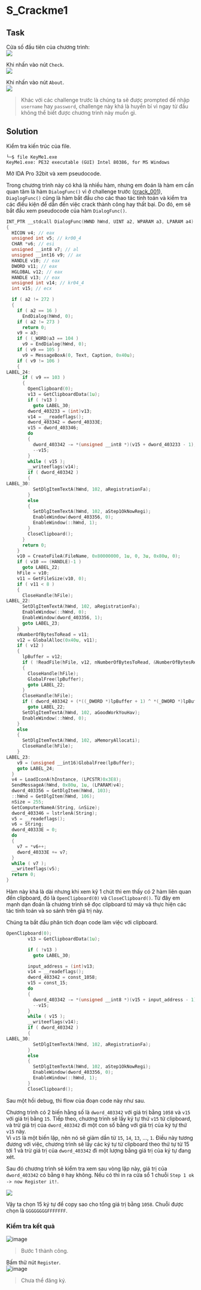 # S_Crackme1
## Task  
Cửa số đầu tiên của chương trình:  
![](https://github.com/datthinh1801/NT209.L21.ANTN-Challenges/blob/main/S_Crackme1/s_crackme1_1.png)  

Khi nhấn vào nút `Check`.  
![](https://github.com/datthinh1801/NT209.L21.ANTN-Challenges/blob/main/S_Crackme1/s_crackme1_failed.png)  

Khi nhấn vào nút `About`.  
![](https://github.com/datthinh1801/NT209.L21.ANTN-Challenges/blob/main/S_Crackme1/s_crackme1_info.png)

> Khác với các challenge trước là chúng ta sẽ được prompted để nhập `username` hay `password`, challenge này khá là huyền bí vì ngay từ đầu không thể biết được chương trình này muốn gì.  

## Solution
Kiểm tra kiến trúc của file.  

```
└─$ file KeyMe1.exe
KeyMe1.exe: PE32 executable (GUI) Intel 80386, for MS Windows
```

Mở IDA Pro 32bit và xem pseudocode.  

Trong chương trình này có khá là nhiều hàm, nhưng em đoán là hàm em cần quan tâm là hàm `DialogFunc()` vì ở challenge trước ([crack_001](https://github.com/datthinh1801/NT209.L21.ANTN-Challenges/tree/main/crack_001)), `DiaglogFunc()` cũng là hàm bắt đầu cho các thao tác tính toán và kiểm tra các điều kiện để dẫn đến việc crack thành công hay thất bại.  Do đó, em sẽ bắt đầu xem pseudocode của hàm `DialogFunc()`.  

```c
INT_PTR __stdcall DialogFunc(HWND hWnd, UINT a2, WPARAM a3, LPARAM a4)
{
  HICON v4; // eax
  unsigned int v5; // kr00_4
  CHAR *v6; // esi
  unsigned __int8 v7; // al
  unsigned __int16 v9; // ax
  HANDLE v10; // eax
  DWORD v11; // eax
  HGLOBAL v12; // eax
  HANDLE v13; // eax
  unsigned int v14; // kr04_4
  int v15; // ecx

  if ( a2 != 272 )
  {
    if ( a2 == 16 )
      EndDialog(hWnd, 0);
    if ( a2 != 273 )
      return 0;
    v9 = a3;
    if ( (_WORD)a3 == 104 )
      v9 = EndDialog(hWnd, 0);
    if ( v9 == 105 )
      v9 = MessageBoxA(0, Text, Caption, 0x40u);
    if ( v9 != 106 )
    {
LABEL_24:
      if ( v9 == 103 )
      {
        OpenClipboard(0);
        v13 = GetClipboardData(1u);
        if ( !v13 )
          goto LABEL_30;
        dword_403233 = (int)v13;
        v14 = __readeflags();
        dword_403342 = dword_40333E;
        v15 = dword_403346;
        do
        {
          dword_403342 -= *(unsigned __int8 *)(v15 + dword_403233 - 1);
          --v15;
        }
        while ( v15 );
        __writeeflags(v14);
        if ( dword_403342 )
        {
LABEL_30:
          SetDlgItemTextA(hWnd, 102, aRegistrationFa);
        }
        else
        {
          SetDlgItemTextA(hWnd, 102, aStep1OkNowRegi);
          EnableWindow(dword_403356, 0);
          EnableWindow(::hWnd, 1);
        }
        CloseClipboard();
      }
      return 0;
    }
    v10 = CreateFileA(FileName, 0x80000000, 1u, 0, 3u, 0x80u, 0);
    if ( v10 == (HANDLE)-1 )
      goto LABEL_22;
    hFile = v10;
    v11 = GetFileSize(v10, 0);
    if ( v11 < 8 )
    {
      CloseHandle(hFile);
LABEL_22:
      SetDlgItemTextA(hWnd, 102, aRegistrationFa);
      EnableWindow(::hWnd, 0);
      EnableWindow(dword_403356, 1);
      goto LABEL_23;
    }
    nNumberOfBytesToRead = v11;
    v12 = GlobalAlloc(0x40u, v11);
    if ( v12 )
    {
      lpBuffer = v12;
      if ( !ReadFile(hFile, v12, nNumberOfBytesToRead, &NumberOfBytesRead, 0) )
      {
        CloseHandle(hFile);
        GlobalFree(lpBuffer);
        goto LABEL_22;
      }
      CloseHandle(hFile);
      if ( dword_403342 + (*((_DWORD *)lpBuffer + 1) ^ *(_DWORD *)lpBuffer) != dword_40333E )
        goto LABEL_22;
      SetDlgItemTextA(hWnd, 102, aGoodWorkYouHav);
      EnableWindow(::hWnd, 0);
    }
    else
    {
      SetDlgItemTextA(hWnd, 102, aMemoryAllocati);
      CloseHandle(hFile);
    }
LABEL_23:
    v9 = (unsigned __int16)GlobalFree(lpBuffer);
    goto LABEL_24;
  }
  v4 = LoadIconA(hInstance, (LPCSTR)0x3E8);
  SendMessageA(hWnd, 0x80u, 1u, (LPARAM)v4);
  dword_403356 = GetDlgItem(hWnd, 103);
  ::hWnd = GetDlgItem(hWnd, 106);
  nSize = 255;
  GetComputerNameA(String, &nSize);
  dword_403346 = lstrlenA(String);
  v5 = __readeflags();
  v6 = String;
  dword_40333E = 0;
  do
  {
    v7 = *v6++;
    dword_40333E += v7;
  }
  while ( v7 );
  __writeeflags(v5);
  return 0;
}
```

Hàm này khá là dài nhưng khi xem kỹ 1 chút thì em thấy có 2 hàm liên quan đến clipboard, đó là `OpenClipboard(0)` và `CloseClipboard()`. Từ đây em mạnh dạn đoán là chương trình sẽ đọc clipboard từ máy và thực hiện các tác tính toán và so sánh trên giá trị này.  

Chúng ta bắt đầu phân tích đoạn code làm việc với clipboard.  

```c
OpenClipboard(0);
        v13 = GetClipboardData(1u);

        if ( !v13 )
          goto LABEL_30;

        input_address = (int)v13;
        v14 = __readeflags();
        dword_403342 = const_1058;
        v15 = const_15;
        do
        {
          dword_403342 -= *(unsigned __int8 *)(v15 + input_address - 1);
          --v15;
        }
        while ( v15 );
        __writeeflags(v14);
        if ( dword_403342 )
        {
LABEL_30:
          SetDlgItemTextA(hWnd, 102, aRegistrationFa);
        }
        else
        {
          SetDlgItemTextA(hWnd, 102, aStep1OkNowRegi);
          EnableWindow(dword_403356, 0);
          EnableWindow(::hWnd, 1);
        }
        CloseClipboard();
```  

Sau một hồi debug, thì flow của đoạn code này như sau.  

Chương trình có 2 biến hằng số là `dword_403342` với giá trị bằng `1058` và `v15` với giá trị bằng `15`.  Tiếp theo, chương trình sẽ lấy ký tự thứ `v15` từ clipboard, và trừ giá trị của `dword_403342` đi một con số bằng với giá trị của ký tự thứ `v15` này.  
Vì `v15` là một biến lặp, nên nó sẽ giảm dần từ `15`, `14`, `13`, ..., `1`. Điều này tương đương với việc, chương trình sẽ lấy các ký tự từ clipboard theo thứ tự từ 15 tới 1 và trừ giá trị của `dword_403342` đi một lượng bằng giá trị của ký tự đang xét.  

Sau đó chương trình sẽ kiểm tra xem sau vòng lặp này, giá trị của `dword_403342` có bằng `0` hay không. Nếu có thì in ra cửa sổ 1 chuỗi `Step 1 ok -> now Register it!`.  

![](https://github.com/datthinh1801/NT209.L21.ANTN-Challenges/blob/main/S_Crackme1/s_crackme1_ida_view.png)  

Vậy ta chọn 15 ký tự để copy sao cho tổng giá trị bằng `1058`. Chuỗi được chọn là `GGGGGGGGFFFFFFF`.  

### Kiểm tra kết quả
![image](https://user-images.githubusercontent.com/44528004/118341879-14bc6e00-b54b-11eb-8d03-f5e9e81381a5.png)

> Bước 1 thành công.  

Bấm thử nút `Register`.  
![image](https://user-images.githubusercontent.com/44528004/118341921-551bec00-b54b-11eb-8fb2-fea96fad1def.png)

> Chưa thể đăng ký.
